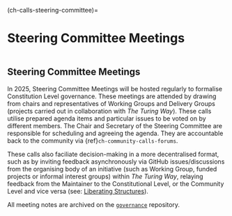 (ch-calls-steering-committee)=
# Steering Committee Meetings 

```{warning} This page is under review and will be updated with more details soon.
```
## Steering Committee Meetings
In 2025, Steering Committee Meetings will be hosted regularly to formalise Constitution Level governance.
These meetings are attended by drawing from chairs and representatives of Working Groups and Delivery Groups (projects carried out in collaboration with _The Turing Way_).
These calls utilise prepared agenda items and particular issues to be voted on by different members.
The Chair and Secretary of the Steering Committee are responsible for scheduling and agreeing the agenda. 
They are accountable back to the community via {ref}`ch-community-calls-forums`.

These calls also faciliate decision-making in a more decentralised format, such as by inviting feedback asynchronously via GitHub issues/discussions from the organising body of an initiative (such as Working Group, funded projects or informal interest groups) within _The Turing Way_, relaying feedback from the Maintainer to the Constitutional Level, or the Community Level and vice versa (see: [Liberating Structures](https://www.liberatingstructures.com/)).

All meeting notes are archived on the [`governance`](https://github.com/the-turing-way/governance) repository. 
